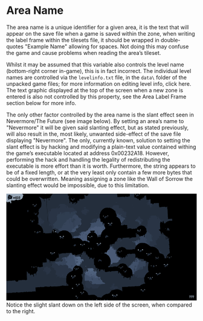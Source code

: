 # Area Name

The area name is a unique identifier for a given area, it is the text that will
appear on the save file when a game is saved within the zone, when writing the
label frame within the tilesets file, it should be wrapped in double-quotes
"Example Name" allowing for spaces. Not doing this may confuse the game and
cause problems when reading the area’s tileset.

Whilst it may be assumed that this variable also controls the level name
(bottom-right corner in-game), this is in fact incorrect. The individual level
names are controlled via the ```levelinfo.txt``` file, in the ```data\``` folder of the
unpacked game files; for more information on editing level info, click here. The
text graphic displayed at the top of the screen when a new zone is entered is
also not controlled by this property, see the Area Label Frame section below for
more info.

The only other factor controlled by the area name is the slant effect seen in
Nevermore/The Future (see image below). By setting an area’s name to "Nevermore"
it will be given said slanting effect, but as stated previously, will also
result in the, most likely, unwanted side-effect of the save file displaying
"Nevermore". The only, currently known, solution to setting the slant effect
is by hacking and modifying a plain-text value contained withing the game’s
executable located at address 0x00232A18. However, performing the hack and
handling the legality of redistributing the executable is more effort than it is
worth. Furthermore, the string appears to be of a fixed length, or at the very
least only contain a few more bytes that could be overwritten. Meaning assigning
a zone like the Wall of Sorrow the slanting effect would be impossible, due to
this limitation. 

![Nevermore slanting effect](../../assets/images/screenshots/scrn_slant_01.png)
Notice the slight slant down on the left side of the screen, when compared to the right.

